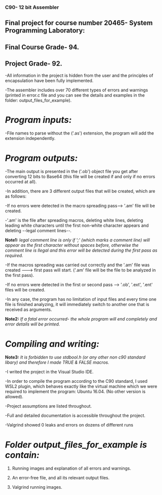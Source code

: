 ### C90- 12 bit Assembler

## Final project for course number 20465- System Programming Laboratory:
## Final Course Grade- 94.
## Project Grade- 92. 


-All information in the project is hidden from the user and the principles of encapsulation have been fully implemented.

-The assembler includes over 70 different types of errors and warnings (printed in error.c file and you can see the details and examples in the folder: output_files_for_example).


# *Program inputs:*

-File names to parse without the ('.as') extension, the program will add the extension independently.


# *Program outputs:*

-The main output is presented in the ('.ob') object file you get after converting 12 bits to Base64 (this file will be created if and only if no errors occurred at all).

-In addition, there are 3 different output files that will be created, which are as follows:

-If no errors were detected in the macro spreading pass--> '.am' file will be created.

-'.am' is the file after spreading macros, deleting white lines, deleting leading white characters until the first non-white character appears and deleting --legal comment lines--.

 **Note1:** *legal comment line is only if ';' (which marks a comment line) will appear as the first character without spaces before, otherwise the comment line is Ilegal and this error will be detected during the first pass as required.*

-If the macros spreading was carried out correctly and the '.am' file was created ---> first pass will start. ('.am' file will be the file to be analyzed in the first pass).

-If no errors were detected in the first or second pass --> '.ob', '.ext', '.ent' files will be created.

-In any case, the program has no limitation of input files and every time one file is finished analyzing, it will immediately switch to another one that is received as arguments.

 **Note2:** *If a fatal error occurred- the whole program will end completely and error details will be printed.*
 

# *Compiling and writing:*

 **Note3:** *It is forbidden to use stdbool.h (or any other non c90 standard libary) and therefore I made TRUE & FALSE macros.*

-I writed the project in the Visual Studio IDE.

-In order to compile the program according to the C90 standard, I used WSL2 plugin, which behaves exactly like the virtual machine which we were required to implement the program: Ubuntu 16.04. (No other version is allowed).

-Project assumptions are listed throughout.

-Full and detailed documentation is accessible throughout the project.

-Valgrind showed 0 leaks and errors on dozens of different runs


# *Folder output_files_for_example is contain:* 

1) Running images and explanation of all errors and warnings.

2) An error-free file, and all its relevant output files.

3) Valgrind running images.
